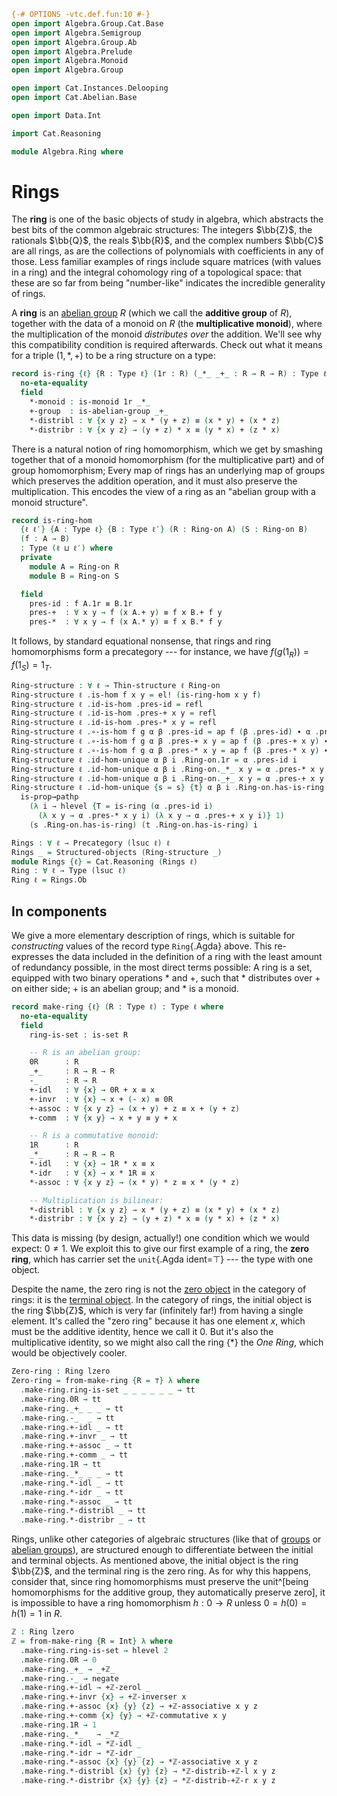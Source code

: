 ```agda
{-# OPTIONS -vtc.def.fun:10 #-}
open import Algebra.Group.Cat.Base
open import Algebra.Semigroup
open import Algebra.Group.Ab
open import Algebra.Prelude
open import Algebra.Monoid
open import Algebra.Group

open import Cat.Instances.Delooping
open import Cat.Abelian.Base

open import Data.Int

import Cat.Reasoning

module Algebra.Ring where
```

# Rings

The **ring** is one of the basic objects of study in algebra, which
abstracts the best bits of the common algebraic structures: The integers
$\bb{Z}$, the rationals $\bb{Q}$, the reals $\bb{R}$, and the complex
numbers $\bb{C}$ are all rings, as are the collections of polynomials
with coefficients in any of those. Less familiar examples of rings
include square matrices (with values in a ring) and the integral
cohomology ring of a topological space: that these are so far from being
"number-like" indicates the incredible generality of rings.

A **ring** is an [abelian group] $R$ (which we call the **additive
group** of $R$), together with the data of a monoid on $R$ (the
**multiplicative monoid**), where the multiplication of the monoid
_distributes over_ the addition. We'll see why this compatibility
condition is required afterwards. Check out what it means for a triple
$(1, *, +)$ to be a ring structure on a type:

[abelian group]: Algebra.Group.Ab.html

```agda
record is-ring {ℓ} {R : Type ℓ} (1r : R) (_*_ _+_ : R → R → R) : Type ℓ where
  no-eta-equality
  field
    *-monoid : is-monoid 1r _*_
    +-group  : is-abelian-group _+_
    *-distribl : ∀ {x y z} → x * (y + z) ≡ (x * y) + (x * z)
    *-distribr : ∀ {x y z} → (y + z) * x ≡ (y * x) + (z * x)
```

<!--
```agda
  open is-monoid *-monoid
    renaming ( idl to *-idl
             ; idr to *-idr
             ; associative to *-associative
             )
    hiding (has-is-set ; magma-hlevel ; underlying-set)
    public

  open is-abelian-group +-group
    renaming ( _—_ to _-_
             ; inverse to -_
             ; 1g to 0r
             ; inversel to +-invl
             ; inverser to +-invr
             ; associative to +-associative
             ; idl to +-idl
             ; idr to +-idr
             ; commutes to +-commutes
             )
    public

  additive-group : Group ℓ
  ∣ additive-group .fst ∣                    = R
  additive-group .fst .is-tr                 = is-abelian-group.has-is-set +-group
  additive-group .snd .Group-on._⋆_          = _+_
  additive-group .snd .Group-on.has-is-group = is-abelian-group.has-is-group +-group

  group : Abelian-group ℓ
  ∣ group .fst ∣                         = R
  group .fst .is-tr                      = is-abelian-group.has-is-set +-group
  group .snd .Abelian-group-on._*_       = _+_
  group .snd .Abelian-group-on.has-is-ab = +-group

  Ringoid : Ab-category (B record { _⋆_ = _*_ ; has-is-monoid = *-monoid })
  Ringoid .Ab-category.Abelian-group-on-hom _ _ = record { has-is-ab = +-group }
  Ringoid .Ab-category.∘-linear-l f g h = sym *-distribr
  Ringoid .Ab-category.∘-linear-r f g h = sym *-distribl

  private
    module ringoid = Ab-category Ringoid
      using ( ∘-zero-l ; ∘-zero-r ; neg-∘-l ; neg-∘-r ; ∘-minus-l ; ∘-minus-r )

  open ringoid renaming
      ( ∘-zero-l to *-zerol
      ; ∘-zero-r to *-zeror
      ; neg-∘-l to neg-*-l
      ; neg-∘-r to neg-*-r
      ; ∘-minus-l to *-minus-l
      ; ∘-minus-r to *-minus-r
      )
    public

  module m = Cat.Reasoning (B record { _⋆_ = _*_ ; has-is-monoid = *-monoid })
    hiding (module HLevel-instance)
  module a = Abelian-group-on record { has-is-ab = +-group }

record Ring-on {ℓ} (R : Type ℓ) : Type ℓ where
  field
    1r : R
    _*_ _+_ : R → R → R
    has-is-ring : is-ring 1r _*_ _+_

  open is-ring has-is-ring public
  infixl 25 _*_
  infixl 20 _+_

instance
  H-Level-is-ring
    : ∀ {ℓ} {R : Type ℓ} {1r : R} {_*_ _+_ : R → R → R} {n}
    → H-Level (is-ring 1r _*_ _+_) (suc n)
  H-Level-is-ring {1r = 1r} {_*_} {_+_} =
    prop-instance {T = is-ring 1r _*_ _+_} $ λ where
      x y i .*-monoid   → hlevel 1 (x .*-monoid) (y .*-monoid) i
      x y i .+-group    → hlevel 1 (x .+-group) (y .+-group) i
      x y i .*-distribl → x .+-group .is-abelian-group.has-is-set _ _ (x .*-distribl) (y .*-distribl) i
      x y i .*-distribr → x .+-group .is-abelian-group.has-is-set _ _ (x .*-distribr) (y .*-distribr) i
    where open is-ring
```
-->

There is a natural notion of ring homomorphism, which we get by smashing
together that of a monoid homomorphism (for the multiplicative part) and
of group homomorphism; Every map of rings has an underlying map of
groups which preserves the addition operation, and it must also preserve
the multiplication. This encodes the view of a ring as an "abelian group
with a monoid structure".

```agda
record is-ring-hom
  {ℓ ℓ′} {A : Type ℓ} {B : Type ℓ′} (R : Ring-on A) (S : Ring-on B)
  (f : A → B)
  : Type (ℓ ⊔ ℓ′) where
  private
    module A = Ring-on R
    module B = Ring-on S

  field
    pres-id : f A.1r ≡ B.1r
    pres-+  : ∀ x y → f (x A.+ y) ≡ f x B.+ f y
    pres-*  : ∀ x y → f (x A.* y) ≡ f x B.* f y
```

<!--
```agda
  ring-hom→group-hom : is-group-hom (A.additive-group .snd) (B.additive-group .snd) f
  ring-hom→group-hom = record { pres-⋆ = pres-+ }

  module gh = is-group-hom ring-hom→group-hom renaming (pres-id to pres-0 ; pres-inv to pres-neg)
  open gh using (pres-0 ; pres-neg ; pres-diff) public

private unquoteDecl eqv = declare-record-iso eqv (quote is-ring-hom)

module _ {ℓ ℓ′} {A : Type ℓ} {B : Type ℓ′} {R : Ring-on A} {S : Ring-on B} where
  open Ring-on R using (magma-hlevel)
  open Ring-on S using (magma-hlevel)

  instance abstract
    H-Level-ring-hom : ∀ {f n} → H-Level (is-ring-hom R S f) (suc n)
    H-Level-ring-hom = prop-instance λ x y → Iso→is-hlevel 1 eqv (hlevel 1) x y

open is-ring-hom
```
-->

It follows, by standard equational nonsense, that rings and ring
homomorphisms form a precategory --- for instance, we have $f(g(1_R)) =
f(1_S) = 1_T$.

```agda
Ring-structure : ∀ ℓ → Thin-structure ℓ Ring-on
Ring-structure ℓ .is-hom f x y = el! (is-ring-hom x y f)
Ring-structure ℓ .id-is-hom .pres-id = refl
Ring-structure ℓ .id-is-hom .pres-+ x y = refl
Ring-structure ℓ .id-is-hom .pres-* x y = refl
Ring-structure ℓ .∘-is-hom f g α β .pres-id = ap f (β .pres-id) ∙ α .pres-id
Ring-structure ℓ .∘-is-hom f g α β .pres-+ x y = ap f (β .pres-+ x y) ∙ α .pres-+ _ _
Ring-structure ℓ .∘-is-hom f g α β .pres-* x y = ap f (β .pres-* x y) ∙ α .pres-* _ _
Ring-structure ℓ .id-hom-unique α β i .Ring-on.1r = α .pres-id i
Ring-structure ℓ .id-hom-unique α β i .Ring-on._*_ x y = α .pres-* x y i
Ring-structure ℓ .id-hom-unique α β i .Ring-on._+_ x y = α .pres-+ x y i
Ring-structure ℓ .id-hom-unique {s = s} {t} α β i .Ring-on.has-is-ring =
  is-prop→pathp
    (λ i → hlevel {T = is-ring (α .pres-id i)
      (λ x y → α .pres-* x y i) (λ x y → α .pres-+ x y i)} 1)
    (s .Ring-on.has-is-ring) (t .Ring-on.has-is-ring) i

Rings : ∀ ℓ → Precategory (lsuc ℓ) ℓ
Rings _ = Structured-objects (Ring-structure _)
module Rings {ℓ} = Cat.Reasoning (Rings ℓ)
Ring : ∀ ℓ → Type (lsuc ℓ)
Ring ℓ = Rings.Ob
```

## In components

We give a more elementary description of rings, which is suitable for
_constructing_ values of the record type `Ring`{.Agda} above. This
re-expresses the data included in the definition of a ring with the
least amount of redundancy possible, in the most direct terms
possible: A ring is a set, equipped with two binary operations $*$ and
$+$, such that $*$ distributes over $+$ on either side; $+$ is an
abelian group; and $*$ is a monoid.

```agda
record make-ring {ℓ} (R : Type ℓ) : Type ℓ where
  no-eta-equality
  field
    ring-is-set : is-set R

    -- R is an abelian group:
    0R      : R
    _+_     : R → R → R
    -_      : R → R
    +-idl   : ∀ {x} → 0R + x ≡ x
    +-invr  : ∀ {x} → x + (- x) ≡ 0R
    +-assoc : ∀ {x y z} → (x + y) + z ≡ x + (y + z)
    +-comm  : ∀ {x y} → x + y ≡ y + x

    -- R is a commutative monoid:
    1R      : R
    _*_     : R → R → R
    *-idl   : ∀ {x} → 1R * x ≡ x
    *-idr   : ∀ {x} → x * 1R ≡ x
    *-assoc : ∀ {x y z} → (x * y) * z ≡ x * (y * z)

    -- Multiplication is bilinear:
    *-distribl : ∀ {x y z} → x * (y + z) ≡ (x * y) + (x * z)
    *-distribr : ∀ {x y z} → (y + z) * x ≡ (y * x) + (z * x)
```

<!--
```agda
  from-make-ring-on : Ring-on R
  from-make-ring-on = ring where
    open is-ring hiding (-_ ; +-invr ; +-invl ; *-distribl ; *-distribr ; *-idl ; *-idr ; +-idl ; +-idr)

    -- All in copatterns to prevent the unfolding from exploding on you
    ring : Ring-on R
    ring .Ring-on.1r = 1R
    ring .Ring-on._*_ = _*_
    ring .Ring-on._+_ = _+_
    ring .Ring-on.has-is-ring .*-monoid .has-is-semigroup .is-semigroup.has-is-magma = record { has-is-set = ring-is-set }
    ring .Ring-on.has-is-ring .*-monoid .has-is-semigroup .is-semigroup.associative = sym *-assoc
    ring .Ring-on.has-is-ring .*-monoid .idl = *-idl
    ring .Ring-on.has-is-ring .*-monoid .idr = *-idr
    ring .Ring-on.has-is-ring .+-group .is-abelian-group.has-is-group .is-group.unit = 0R
    ring .Ring-on.has-is-ring .+-group .is-abelian-group.has-is-group .is-group.has-is-monoid .has-is-semigroup .has-is-magma = record { has-is-set = ring-is-set }
    ring .Ring-on.has-is-ring .+-group .is-abelian-group.has-is-group .is-group.has-is-monoid .has-is-semigroup .associative = sym +-assoc
    ring .Ring-on.has-is-ring .+-group .is-abelian-group.has-is-group .is-group.has-is-monoid .idl = +-idl
    ring .Ring-on.has-is-ring .+-group .is-abelian-group.has-is-group .is-group.has-is-monoid .idr = +-comm ∙ +-idl
    ring .Ring-on.has-is-ring .+-group .is-abelian-group.has-is-group .is-group.inverse = -_
    ring .Ring-on.has-is-ring .+-group .is-abelian-group.has-is-group .is-group.inversel = +-comm ∙ +-invr
    ring .Ring-on.has-is-ring .+-group .is-abelian-group.has-is-group .is-group.inverser = +-invr
    ring .Ring-on.has-is-ring .+-group .is-abelian-group.commutes = +-comm
    ring .Ring-on.has-is-ring .is-ring.*-distribl = *-distribl
    ring .Ring-on.has-is-ring .is-ring.*-distribr = *-distribr

  from-make-ring : Ring ℓ
  from-make-ring = el R ring-is-set , from-make-ring-on

open make-ring using (from-make-ring ; from-make-ring-on) public
```
-->

This data is missing (by design, actually!) one condition which we would
expect: $0 \ne 1$. We exploit this to give our first example of a ring,
the **zero ring**, which has carrier set the `unit`{.Agda ident=⊤} ---
the type with one object.

Despite the name, the zero ring is not the [zero object] in the category
of rings: it is the [terminal object]. In the category of rings, the
initial object is the ring $\bb{Z}$, which is very far (infinitely far!)
from having a single element. It's called the "zero ring" because it has
one element $x$, which must be the additive identity, hence we call it
$0$. But it's also the multiplicative identity, so we might also call
the ring $\{*\}$ the _One Ring_, which would be objectively cooler.

[terminal object]: Cat.Diagram.Terminal.html
[zero object]: Cat.Diagram.Zero.html

```agda
Zero-ring : Ring lzero
Zero-ring = from-make-ring {R = ⊤} λ where
  .make-ring.ring-is-set _ _ _ _ _ _ → tt
  .make-ring.0R → tt
  .make-ring._+_ _ _ → tt
  .make-ring.-_  _ → tt
  .make-ring.+-idl _ → tt
  .make-ring.+-invr _ → tt
  .make-ring.+-assoc _ → tt
  .make-ring.+-comm _ → tt
  .make-ring.1R → tt
  .make-ring._*_ _ _ → tt
  .make-ring.*-idl _ → tt
  .make-ring.*-idr _ → tt
  .make-ring.*-assoc _ → tt
  .make-ring.*-distribl _ → tt
  .make-ring.*-distribr _ → tt
```

Rings, unlike other categories of algebraic structures (like that of
[groups] or [abelian groups]), are structured enough to differentiate
between the initial and terminal objects. As mentioned above, the
initial object is the ring $\bb{Z}$, and the terminal ring is the zero
ring. As for why this happens, consider that, since ring homomorphisms
must preserve the unit^[being homomorphisms for the additive group, they
automatically preserve zero], it is impossible to have a ring
homomorphism $h : 0 \to R$ unless $0 = h(0) = h(1) = 1$ in $R$.

[groups]: Algebra.Group.html
[abelian groups]: Algebra.Group.Ab.html

```agda
ℤ : Ring lzero
ℤ = from-make-ring {R = Int} λ where
  .make-ring.ring-is-set → hlevel 2
  .make-ring.0R → 0
  .make-ring._+_ → _+ℤ_
  .make-ring.-_ → negate
  .make-ring.+-idl → +ℤ-zerol _
  .make-ring.+-invr {x} → +ℤ-inverser x
  .make-ring.+-assoc {x} {y} {z} → +ℤ-associative x y z
  .make-ring.+-comm {x} {y} → +ℤ-commutative x y
  .make-ring.1R → 1
  .make-ring._*_   → _*ℤ_
  .make-ring.*-idl → *ℤ-idl _
  .make-ring.*-idr → *ℤ-idr _
  .make-ring.*-assoc {x} {y} {z} → *ℤ-associative x y z
  .make-ring.*-distribl {x} {y} {z} → *ℤ-distrib-+ℤ-l x y z
  .make-ring.*-distribr {x} {y} {z} → *ℤ-distrib-+ℤ-r x y z
```
